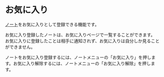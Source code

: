 # お気に入り

[ノート](./note)をお気に入りとして登録できる機能です。
<!--TODO:「お気に入りページ」をMisskey Webに飛ばすリンクで置き換え-->
お気に入り登録したノートは、お気に入りページで一覧することができます。
お気に入りに登録したことは相手に通知されず、お気に入りは自分しか見ることができません。

ノートをお気に入り登録するには、ノートメニューの「お気に入り」を押します。お気に入り解除するには、ノートメニューの「お気に入り解除」を押します。
